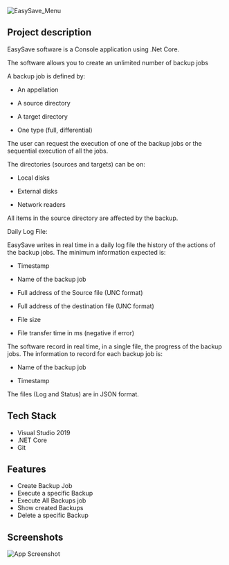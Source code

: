 

![EasySave_Menu](https://user-images.githubusercontent.com/93043965/146800408-245c6184-b5d7-4d9b-b3e7-7bc618c5b26c.PNG)
## Project description

EasySave software is a Console application using .Net Core.

The software allows you to create an unlimited number of backup jobs

A backup job is defined by:

* An appellation

* A source directory

* A target directory

* One type (full, differential)

   
The user can request the execution of one of the backup jobs or the sequential execution of all the jobs.

The directories (sources and targets) can be on:

* Local disks

* External disks

* Network readers

All items in the source directory are affected by the backup.

Daily Log File:

EasySave writes in real time in a daily log file the history of the actions of the backup jobs. The minimum information expected is:

* Timestamp

* Name of the backup job

* Full address of the Source file (UNC format)

* Full address of the destination file (UNC format)

* File size

* File transfer time in ms (negative if error)

The software record in real time, in a single file, the progress of the backup jobs. The information to record for each backup job is:

* Name of the backup job

* Timestamp

The files (Log and Status) are in JSON format. 
    

## Tech Stack

* Visual Studio 2019
* .NET Core 
* Git 




## Features

* Create Backup Job
* Execute a specific Backup 
* Execute All Backups job
* Show created Backups
* Delete a specific Backup 

## Screenshots

![App Screenshot](https://via.placeholder.com/468x300?text=App+Screenshot+Here)

